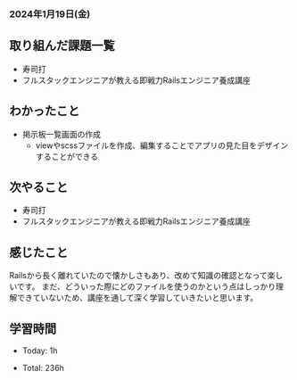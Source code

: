 ### 2024年1月19日(金)

## 取り組んだ課題一覧

- 寿司打
- フルスタックエンジニアが教える即戦力Railsエンジニア養成講座

## わかったこと

- 掲示板一覧画面の作成
    - viewやscssファイルを作成、編集することでアプリの見た目をデザインすることができる

## 次やること

- 寿司打
- フルスタックエンジニアが教える即戦力Railsエンジニア養成講座

## 感じたこと

Railsから長く離れていたので懐かしさもあり、改めて知識の確認となって楽しいです。
まだ、どういった際にどのファイルを使うのかという点はしっかり理解できていないため、講座を通して深く学習していきたいと思います。

## 学習時間

- Today: 1h

- Total: 236h

